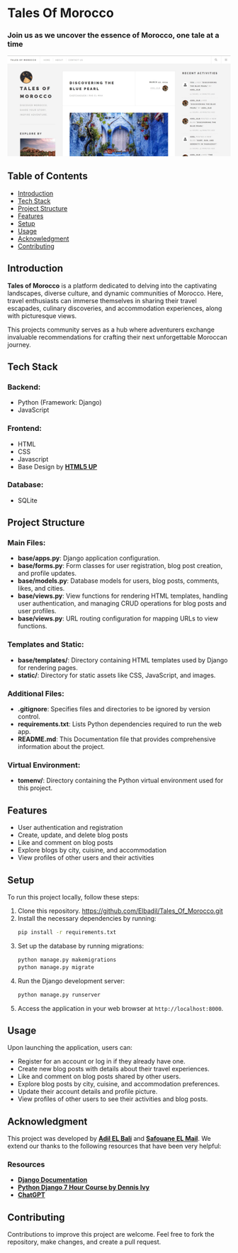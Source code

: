 # Tales Of Morocco

### Join us as we uncover the essence of Morocco, one tale at a time

![Project Landing Page](https://github.com/Elbadil/Tales_Of_Morocco/raw/master/static/images/home-page.jpg)

## Table of Contents
- [Introduction](#introduction)
- [Tech Stack](#tech-stack)
- [Project Structure](#project-structure)
- [Features](#features)
- [Setup](#setup)
- [Usage](#usage)
- [Acknowledgment](#acknowledgment)
- [Contributing](#contributing)

## Introduction

**Tales of Morocco** is a platform dedicated to delving into the captivating landscapes, diverse culture, and dynamic communities of Morocco. Here, travel enthusiasts can immerse themselves in sharing their travel escapades, culinary discoveries, and accommodation experiences, along with picturesque views.

This projects community serves as a hub where adventurers exchange invaluable recommendations for crafting their next unforgettable Moroccan journey.

## Tech Stack
### Backend:
* Python (Framework: Django)
* JavaScript

### Frontend:
* HTML
* CSS
* Javascript
* Base Design by **[HTML5 UP](https://html5up.net)**

### Database:
* SQLite

## Project Structure
### Main Files:
- **base/apps.py**: Django application configuration.
- **base/forms.py**: Form classes for user registration, blog post creation, and profile updates.
- **base/models.py**: Database models for users, blog posts, comments, likes, and cities.
- **base/views.py**: View functions for rendering HTML templates, handling user authentication, and managing CRUD operations for blog posts and user profiles.
- **base/views.py**: URL routing configuration for mapping URLs to view functions.

### Templates and Static:
- **base/templates/**: Directory containing HTML templates used by Django for rendering pages.
- **static/**: Directory for static assets like CSS, JavaScript, and images.

### Additional Files:
- **.gitignore**: Specifies files and directories to be ignored by version control.
- **requirements.txt**: Lists Python dependencies required to run the web app.
- **README.md**: This Documentation file that provides comprehensive information about the project.

### Virtual Environment:
- **tomenv/**: Directory containing the Python virtual environment used for this project.

## Features

- User authentication and registration
- Create, update, and delete blog posts
- Like and comment on blog posts
- Explore blogs by city, cuisine, and accommodation
- View profiles of other users and their activities

## Setup

To run this project locally, follow these steps:

1. Clone this repository. https://github.com/Elbadil/Tales_Of_Morocco.git
2. Install the necessary dependencies by running:
    ```bash
    pip install -r requirements.txt
    ```
3. Set up the database by running migrations:
    ```bash
    python manage.py makemigrations
    python manage.py migrate
    ```
4. Run the Django development server:
    ```bash
    python manage.py runserver
    ```
5. Access the application in your web browser at `http://localhost:8000`.

## Usage

Upon launching the application, users can:

- Register for an account or log in if they already have one.
- Create new blog posts with details about their travel experiences.
- Like and comment on blog posts shared by other users.
- Explore blog posts by city, cuisine, and accommodation preferences.
- Update their account details and profile picture.
- View profiles of other users to see their activities and blog posts.

## Acknowledgment

This project was developed by **[Adil EL Bali](https://github.com/Elbadil)** and **[Safouane EL Mail](https://github.com/Safuan04)**.
We extend our thanks to the following resources that have been very helpful:

### Resources
- **[Django Documentation](https://docs.djangoproject.com/en/stable/)**
- **[Python Django 7 Hour Course by Dennis Ivy](https://www.youtube.com/watch?v=PtQiiknWUcI&t=21265s)**
- **[ChatGPT](https://chat.openai.com/)**

## Contributing

Contributions to improve this project are welcome. Feel free to fork the repository, make changes, and create a pull request.
